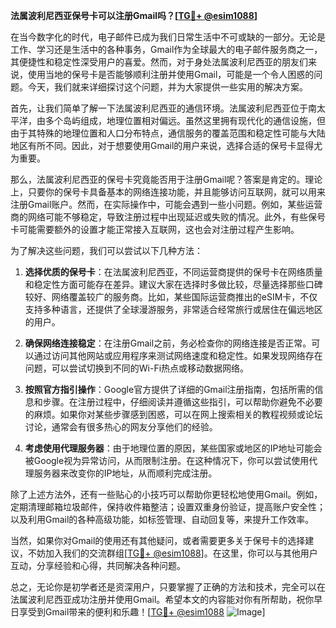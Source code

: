 **法属波利尼西亚保号卡可以注册Gmail吗？[[TG💪+ @esim1088](https://t.me/s/esim1088)]**

在当今数字化的时代，电子邮件已成为我们日常生活中不可或缺的一部分。无论是工作、学习还是生活中的各种事务，Gmail作为全球最大的电子邮件服务商之一，其便捷性和稳定性深受用户的喜爱。然而，对于身处法属波利尼西亚的朋友们来说，使用当地的保号卡是否能够顺利注册并使用Gmail，可能是一个令人困惑的问题。今天，我们就来详细探讨这个问题，并为大家提供一些实用的解决方案。

首先，让我们简单了解一下法属波利尼西亚的通信环境。法属波利尼西亚位于南太平洋，由多个岛屿组成，地理位置相对偏远。虽然这里拥有现代化的通信设施，但由于其特殊的地理位置和人口分布特点，通信服务的覆盖范围和稳定性可能与大陆地区有所不同。因此，对于想要使用Gmail的用户来说，选择合适的保号卡显得尤为重要。

那么，法属波利尼西亚的保号卡究竟能否用于注册Gmail呢？答案是肯定的。理论上，只要你的保号卡具备基本的网络连接功能，并且能够访问互联网，就可以用来注册Gmail账户。然而，在实际操作中，可能会遇到一些小问题。例如，某些运营商的网络可能不够稳定，导致注册过程中出现延迟或失败的情况。此外，有些保号卡可能需要额外的设置才能正常接入互联网，这也会对注册过程产生影响。

为了解决这些问题，我们可以尝试以下几种方法：

1. **选择优质的保号卡**：在法属波利尼西亚，不同运营商提供的保号卡在网络质量和稳定性方面可能存在差异。建议大家在选择时多做比较，尽量选择那些口碑较好、网络覆盖较广的服务商。比如，某些国际运营商推出的eSIM卡，不仅支持多种语言，还提供了全球漫游服务，非常适合经常旅行或居住在偏远地区的用户。

2. **确保网络连接稳定**：在注册Gmail之前，务必检查你的网络连接是否正常。可以通过访问其他网站或应用程序来测试网络速度和稳定性。如果发现网络存在问题，可以尝试切换到不同的Wi-Fi热点或移动数据网络。

3. **按照官方指引操作**：Google官方提供了详细的Gmail注册指南，包括所需的信息和步骤。在注册过程中，仔细阅读并遵循这些指引，可以帮助你避免不必要的麻烦。如果你对某些步骤感到困惑，可以在网上搜索相关的教程视频或论坛讨论，通常会有很多热心的网友分享他们的经验。

4. **考虑使用代理服务器**：由于地理位置的原因，某些国家或地区的IP地址可能会被Google视为异常访问，从而限制注册。在这种情况下，你可以尝试使用代理服务器来改变你的IP地址，从而顺利完成注册。

除了上述方法外，还有一些贴心的小技巧可以帮助你更轻松地使用Gmail。例如，定期清理邮箱垃圾邮件，保持收件箱整洁；设置双重身份验证，提高账户安全性；以及利用Gmail的各种高级功能，如标签管理、自动回复等，来提升工作效率。

当然，如果你对Gmail的使用还有其他疑问，或者需要更多关于保号卡的选择建议，不妨加入我们的交流群组[[TG💪+ @esim1088](https://t.me/s/esim1088)]。在这里，你可以与其他用户互动，分享经验和心得，共同解决各种问题。

总之，无论你是初学者还是资深用户，只要掌握了正确的方法和技术，完全可以在法属波利尼西亚成功注册并使用Gmail。希望本文的内容能对你有所帮助，祝你早日享受到Gmail带来的便利和乐趣！[[TG💪+ @esim1088](https://t.me/s/esim1088) ![Image](https://i.postimg.cc/4NQfJmqS/Snipaste-2025-05-13-00-14-12.png)]